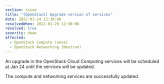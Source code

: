 ```yaml
---
section: issue
title: "[OpenStack] Upgrade version of services"
date: 2022-01-24 12:30:08
resolvedWhen: 2022-01-29 12:30:08
resolved: true
severity: down
affected:
  - OpenStack Compute (nova)
  - OpenStack Networking (Neutron)
---
```

An upgrade in the OpenStack Cloud Computing services will be scheduled at Jan 24 until the services will be updated.

The compute and networking services are successfully updated.
